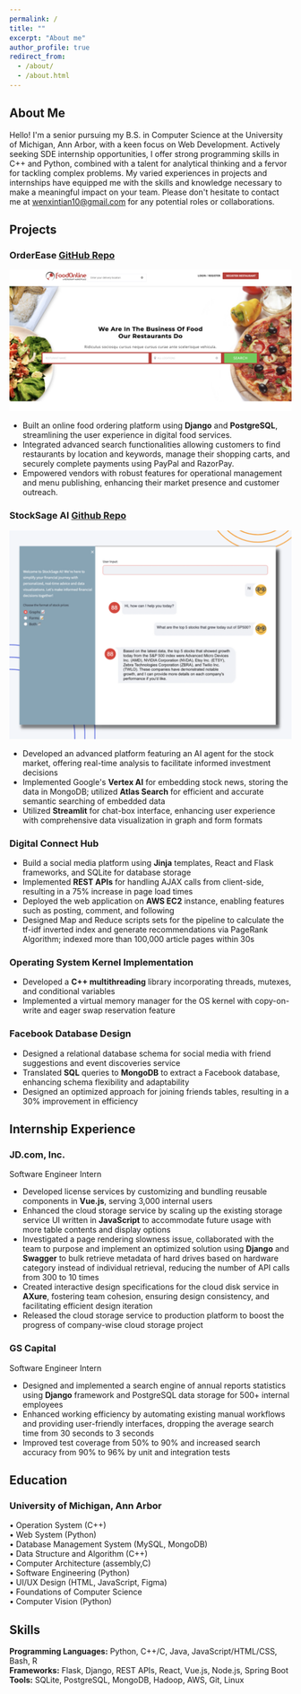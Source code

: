 ```yaml
---
permalink: /
title: ""
excerpt: "About me"
author_profile: true
redirect_from: 
  - /about/
  - /about.html
---
```


## About Me
Hello! I'm a senior pursuing my B.S. in Computer Science at the University of Michigan, Ann Arbor, with a keen focus on Web Development. Actively seeking SDE internship opportunities, I offer strong programming skills in C++ and Python, combined with a talent for analytical thinking and a fervor for tackling complex problems. My varied experiences in projects and internships have equipped me with the skills and knowledge necessary to make a meaningful impact on your team. Please don't hesitate to contact me at [wenxintian10@gmail.com](mailto:wenxintian10@gmail.com) for any potential roles or collaborations.

## Projects
### OrderEase **[GitHub Repo](https://github.com/NicoleeeTian/OrderEase)**
[![OrderEase](images/orderease.png)](https://github.com/NicoleeeTian/OrderEase)
- Built an online food ordering platform using **Django** and **PostgreSQL**, streamlining the user experience in digital food services.
- Integrated advanced search functionalities allowing customers to find restaurants by location and keywords, manage their shopping carts, and securely complete payments using PayPal and RazorPay.
- Empowered vendors with robust features for operational management and menu publishing, enhancing their market presence and customer outreach.

### StockSage AI **[Github Repo](https://github.com/NicoleeeTian/StockSage)**
[![StockSageAI](images/stock.png)](https://github.com/NicoleeeTian/StockSage)
- Developed an advanced platform featuring an AI agent for the stock market, offering real-time analysis to facilitate informed investment decisions
- Implemented Google's **Vertex AI** for embedding stock news, storing the data in MongoDB; utilized **Atlas Search** for efficient and accurate semantic searching of embedded data
- Utilized **Streamlit** for chat-box interface, enhancing user experience with comprehensive data visualization in graph and form formats

### Digital Connect Hub
-	Build a social media platform using **Jinja** templates, React and Flask frameworks, and SQLite for database storage
-	Implemented **REST APIs** for handling AJAX calls from client-side, resulting in a 75% increase in page load times
-	Deployed the web application on **AWS EC2** instance, enabling features such as posting, comment, and following
-	Designed Map and Reduce scripts sets for the pipeline to calculate the tf-idf inverted index and generate recommendations via PageRank Algorithm; indexed more than 100,000 article pages within 30s

### Operating System Kernel Implementation
- Developed a **C++ multithreading** library incorporating threads, mutexes, and conditional variables
- Implemented a virtual memory manager for the OS kernel with copy-on-write and eager swap reservation feature

### Facebook Database Design
- Designed a relational database schema for social media with friend suggestions and event discoveries service
- Translated **SQL** queries to **MongoDB** to extract a Facebook database, enhancing schema flexibility and adaptability
- Designed an optimized approach for joining friends tables, resulting in a 30% improvement in efficiency

## Internship Experience
### JD.com, Inc.
Software Engineer Intern
- Developed license services by customizing and bundling reusable components in **Vue.js**, serving 3,000 internal users
- Enhanced the cloud storage service by scaling up the existing storage service UI written in **JavaScript** to accommodate future usage with more table contents and display options
- Investigated a page rendering slowness issue, collaborated with the team to purpose and implement an optimized solution using **Django** and **Swagger** to bulk retrieve metadata of hard drives based on hardware category instead of individual retrieval, reducing the number of API calls from 300 to 10 times
- Created interactive design specifications for the cloud disk service in **AXure**, fostering team cohesion, ensuring design consistency, and facilitating efficient design iteration
- Released the cloud storage service to production platform to boost the progress of company-wise cloud storage project

### GS Capital
Software Engineer Intern
- Designed and implemented a search engine of annual reports statistics using **Django** framework and PostgreSQL data storage for 500+ internal employees
- Enhanced working efficiency by automating existing manual workflows and providing user-friendly interfaces, dropping the average search time from 30 seconds to 3 seconds
- Improved test coverage from 50% to 90% and increased search accuracy from 90% to 96% by unit and integration tests

## Education
### University of Michigan, Ann Arbor 
•	 Operation System (C++) <br>
•	 Web System (Python) <br>
•	 Database Management System (MySQL, MongoDB) <br>
•	 Data Structure and Algorithm (C++) <br>
•	 Computer Architecture (assembly,C) <br>
•	 Software Engineering (Python) <br>
•	 UI/UX Design (HTML, JavaScript, Figma) <br>
•	 Foundations of Computer Science <br>
•	 Computer Vision (Python) <br>

## Skills
**Programming Languages:** Python, C++/C, Java, JavaScript/HTML/CSS, Bash, R <br>
**Frameworks:** Flask, Django, REST APIs, React, Vue.js, Node.js, Spring Boot <br>
**Tools:** SQLite, PostgreSQL, MongoDB, Hadoop, AWS, Git, Linux <br>